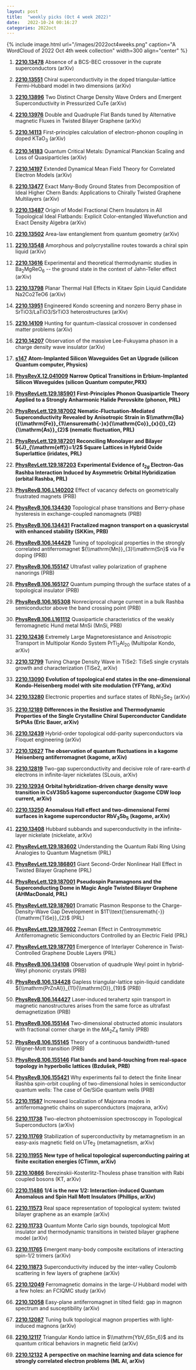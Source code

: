 ```yaml
---
layout: post
title:  "weekly picks (Oct 4 week 2022)"
date:   2022-10-24 00:16:27
categories: 2022oct
---
```


{% include image.html url="/images/2022oct4weeks.png" caption="A WordCloud of 2022 Oct 4th week collection" width=300 align="center" %}

1. **[2210.13478](http://arxiv.org/abs/2210.13478)** Absence of a BCS-BEC crossover in the cuprate superconductors (arXiv)

1. **[2210.13551](http://arxiv.org/abs/2210.13551)** Chiral superconductivity in the doped triangular-lattice Fermi-Hubbard model in two dimensions (arXiv)

1. **[2210.13896](http://arxiv.org/abs/2210.13896)** Two Distinct Charge Density Wave Orders and Emergent Superconductivity in Pressurized CuTe (arXiv)

1. **[2210.13976](http://arxiv.org/abs/2210.13976)** Double and Quadruple Flat Bands tuned by Alternative magnetic Fluxes in Twisted Bilayer Graphene (arXiv)

1. **[2210.14113](http://arxiv.org/abs/2210.14113)** First-principles calculation of electron-phonon coupling in doped KTaO$_3$ (arXiv)

1. **[2210.14183](http://arxiv.org/abs/2210.14183)** Quantum Critical Metals: Dynamical Planckian Scaling and Loss of Quasiparticles (arXiv)

1. **[2210.14197](http://arxiv.org/abs/2210.14197)** Extended Dynamical Mean Field Theory for Correlated Electron Models (arXiv)

1. **[2210.13477](http://arxiv.org/abs/2210.13477)** Exact Many-Body Ground States from Decomposition of Ideal Higher Chern Bands: Applications to Chirally Twisted Graphene Multilayers (arXiv)

1. **[2210.13487](http://arxiv.org/abs/2210.13487)** Origin of Model Fractional Chern Insulators in All Topological Ideal Flatbands: Explicit Color-entangled Wavefunction and Exact Density Algebra (arXiv)

1. **[2210.13502](http://arxiv.org/abs/2210.13502)** Area-law entanglement from quantum geometry (arXiv)

1. **[2210.13548](http://arxiv.org/abs/2210.13548)** Amorphous and polycrystalline routes towards a chiral spin liquid (arXiv)

1. **[2210.13616](http://arxiv.org/abs/2210.13616)** Experimental and theoretical thermodynamic studies in Ba$_2$MgReO$_6$ -- the ground state in the context of Jahn-Teller effect (arXiv)

1. **[2210.13798](http://arxiv.org/abs/2210.13798)** Planar Thermal Hall Effects in Kitaev Spin Liquid Candidate Na2Co2TeO6 (arXiv)

1. **[2210.13951](http://arxiv.org/abs/2210.13951)** Engineered Kondo screening and nonzero Berry phase in SrTiO3/LaTiO3/SrTiO3 heterostructures (arXiv)

1. **[2210.14109](http://arxiv.org/abs/2210.14109)** Hunting for quantum-classical crossover in condensed matter problems (arXiv)

1. **[2210.14207](http://arxiv.org/abs/2210.14207)** Observation of the massive Lee-Fukuyama phason in a charge density wave insulator (arXiv)




1. **[s147](https://physics.aps.org/articles/v15/s147)** **Atom-Implanted Silicon Waveguides Get an Upgrade (silicon Quantum computer, Physics)**

1. **[PhysRevX.12.041009](https://link.aps.org/doi/10.1103/PhysRevX.12.041009)** **Narrow Optical Transitions in Erbium-Implanted Silicon Waveguides (silicon Quantum computer,PRX)**


1. **[PhysRevLett.129.185901](https://link.aps.org/doi/10.1103/PhysRevLett.129.185901)** **First-Principles Phonon Quasiparticle Theory Applied to a Strongly Anharmonic Halide Perovskite (phonon, PRL)**

1. **[PhysRevLett.129.187002](https://link.aps.org/doi/10.1103/PhysRevLett.129.187002)** **Nematic-Fluctuation-Mediated Superconductivity Revealed by Anisotropic Strain in $\\mathrm{Ba}({\\mathrm{Fe}}_{1\\ensuremath{-}x}{\\mathrm{Co}}_{x}{)}_{2}{\\mathrm{As}}_{2}$ (nematic fluctuation, PRL)**

1. **[PhysRevLett.129.187201](https://link.aps.org/doi/10.1103/PhysRevLett.129.187201)** **Reconciling Monolayer and Bilayer ${J}_{\\mathrm{eff}}=1/2$ Square Lattices in Hybrid Oxide Superlattice (iridates, PRL)**

1. **[PhysRevLett.129.187203](https://link.aps.org/doi/10.1103/PhysRevLett.129.187203)** **Experimental Evidence of ${t}_{2g}$ Electron-Gas Rashba Interaction Induced by Asymmetric Orbital Hybridization (orbital Rashba, PRL)**

1. **[PhysRevB.106.L140202](https://link.aps.org/doi/10.1103/PhysRevB.106.L140202)** Effect of vacancy defects on geometrically frustrated magnets (PRB)

1. **[PhysRevB.106.134430](https://link.aps.org/doi/10.1103/PhysRevB.106.134430)** Topological phase transitions and Berry-phase hysteresis in exchange-coupled nanomagnets (PRB)

1. **[PhysRevB.106.134431](https://link.aps.org/doi/10.1103/PhysRevB.106.134431)** **Fractalized magnon transport on a quasicrystal with enhanced stability (SKKim, PRB)**

1. **[PhysRevB.106.144429](https://link.aps.org/doi/10.1103/PhysRevB.106.144429)** Tuning of topological properties in the strongly correlated antiferromagnet ${\\mathrm{Mn}}_{3}\\mathrm{Sn}$ via Fe doping (PRB)

1. **[PhysRevB.106.155147](https://link.aps.org/doi/10.1103/PhysRevB.106.155147)** Ultrafast valley polarization of graphene nanorings (PRB)

1. **[PhysRevB.106.165127](https://link.aps.org/doi/10.1103/PhysRevB.106.165127)** Quantum pumping through the surface states of a topological insulator (PRB)

1. **[PhysRevB.106.165308](https://link.aps.org/doi/10.1103/PhysRevB.106.165308)** Nonreciprocal charge current in a bulk Rashba semiconductor above the band crossing point (PRB)

1. **[PhysRevB.106.L161112](https://link.aps.org/doi/10.1103/PhysRevB.106.L161112)** Quasiparticle characteristics of the weakly ferromagnetic Hund metal MnSi (MnSi, PRB)




1. **[2210.12436](http://arxiv.org/abs/2210.12436)** Extremely Large Magnetoresistance and Anisotropic Transport in Multipolar Kondo System PrTi$_{2}$Al$_{20}$ (Multipolar Kondo, arXiv)

1. **[2210.12799](http://arxiv.org/abs/2210.12799)** Tuning Charge Density Wave in TiSe2: TiSeS single crystals growth and characterization (TiSe2, arXiv)

1. **[2210.13090](http://arxiv.org/abs/2210.13090)** **Evolution of topological end states in the one-dimensional Kondo-Heisenberg model with site modulation (YFYang, arXiv)**

1. **[2210.13280](http://arxiv.org/abs/2210.13280)** Electronic properties and surface states of RbNi$_2$Se$_2$ (arXiv)




1. **[2210.12189](http://arxiv.org/abs/2210.12189)** **Differences in the Resistive and Thermodynamic Properties of the Single Crystalline Chiral Superconductor Candidate SrPtAs (Eric Bauer, arXiv)**

1. **[2210.12439](http://arxiv.org/abs/2210.12439)** Hybrid-order topological odd-parity superconductors via Floquet engineering (arXiv)

1. **[2210.12627](http://arxiv.org/abs/2210.12627)** **The observation of quantum fluctuations in a kagome Heisenberg antiferromagnet (kagome, arXiv)**

1. **[2210.12819](http://arxiv.org/abs/2210.12819)** Two-gap superconductivity and decisive role of rare-earth $d$ electrons in infinite-layer nickelates (SLouis, arXiv)

1. **[2210.12934](http://arxiv.org/abs/2210.12934)** **Orbital hybridization-driven charge density wave transition in CsV3Sb5 kagome superconductor (kagome CDW loop current, arXiv)**

1. **[2210.13250](http://arxiv.org/abs/2210.13250)** **Anomalous Hall effect and two-dimensional Fermi surfaces in kagome superconductor RbV$_{3}$Sb$_{5}$ (kagome, arXiv)**

1. **[2210.13408](http://arxiv.org/abs/2210.13408)** Hubbard subbands and superconductivity in the infinite-layer nickelate (nickelate, arXiv)




1. **[PhysRevLett.129.183602](https://link.aps.org/doi/10.1103/PhysRevLett.129.183602)** Understanding the Quantum Rabi Ring Using Analogies to Quantum Magnetism (PRL)

1. **[PhysRevLett.129.186801](https://link.aps.org/doi/10.1103/PhysRevLett.129.186801)** Giant Second-Order Nonlinear Hall Effect in Twisted Bilayer Graphene (PRL)

1. **[PhysRevLett.129.187001](https://link.aps.org/doi/10.1103/PhysRevLett.129.187001)** **Pseudospin Paramagnons and the Superconducting Dome in Magic Angle Twisted Bilayer Graphene (AHMacDonald, PRL)**

1. **[PhysRevLett.129.187601](https://link.aps.org/doi/10.1103/PhysRevLett.129.187601)** Dramatic Plasmon Response to the Charge-Density-Wave Gap Development in $1T\\text{\\ensuremath{-}}{\\mathrm{TiSe}}_{2}$ (PRL)

1. **[PhysRevLett.129.187602](https://link.aps.org/doi/10.1103/PhysRevLett.129.187602)** Zeeman Effect in Centrosymmetric Antiferromagnetic Semiconductors Controlled by an Electric Field (PRL)

1. **[PhysRevLett.129.187701](https://link.aps.org/doi/10.1103/PhysRevLett.129.187701)** Emergence of Interlayer Coherence in Twist-Controlled Graphene Double Layers (PRL)

1. **[PhysRevB.106.134108](https://link.aps.org/doi/10.1103/PhysRevB.106.134108)** Observation of quadruple Weyl point in hybrid-Weyl phononic crystals (PRB)

1. **[PhysRevB.106.134428](https://link.aps.org/doi/10.1103/PhysRevB.106.134428)** Gapless triangular-lattice spin-liquid candidate ${\\mathrm{PrZnAl}}_{11}{\\mathrm{O}}_{19}$ (PRB)

1. **[PhysRevB.106.144427](https://link.aps.org/doi/10.1103/PhysRevB.106.144427)** Laser-induced terahertz spin transport in magnetic nanostructures arises from the same force as ultrafast demagnetization (PRB)

1. **[PhysRevB.106.155144](https://link.aps.org/doi/10.1103/PhysRevB.106.155144)** Two-dimensional obstructed atomic insulators with fractional corner charge in the ${MA}_{2}{Z}_{4}$ family (PRB)

1. **[PhysRevB.106.155145](https://link.aps.org/doi/10.1103/PhysRevB.106.155145)** Theory of a continuous bandwidth-tuned Wigner-Mott transition (PRB)

1. **[PhysRevB.106.155146](https://link.aps.org/doi/10.1103/PhysRevB.106.155146)** **Flat bands and band-touching from real-space topology in hyperbolic lattices (Bzdušek, PRB)**

1. **[PhysRevB.106.155421](https://link.aps.org/doi/10.1103/PhysRevB.106.155421)** Why experiments fail to detect the finite linear Rashba spin-orbit coupling of two-dimensional holes in semiconductor quantum wells: The case of Ge/SiGe quantum wells (PRB)



1. **[2210.11587](http://arxiv.org/abs/2210.11587)** Increased localization of Majorana modes in antiferromagnetic chains on superconductors (majorana, arXiv)

1. **[2210.11738](http://arxiv.org/abs/2210.11738)** Two-electron photoemission spectroscopy in Topological Superconductors (arXiv)

1. **[2210.11769](http://arxiv.org/abs/2210.11769)** Stabilization of superconductivity by metamagnetism in an easy-axis magnetic field on UTe$_2$ (metamagnetism, arXiv)

1. **[2210.11955](http://arxiv.org/abs/2210.11955)** **New type of helical topological superconducting pairing at finite excitation energies (CTimm, arXiv)**

1. **[2210.10866](http://arxiv.org/abs/2210.10866)** Berezinskii-Kosterlitz-Thouless phase transition with Rabi coupled bosons (KT, arXiv)

1. **[2210.11486](http://arxiv.org/abs/2210.11486)** **1/4 is the new 1/2: Interaction-induced Quantum Anomalous and Spin Hall Mott Insulators (Phillips, arXiv)**

1. **[2210.11573](http://arxiv.org/abs/2210.11573)** Real space representation of topological system: twisted bilayer graphene as an example (arXiv)

1. **[2210.11733](http://arxiv.org/abs/2210.11733)** Quantum Monte Carlo sign bounds, topological Mott insulator and thermodynamic transitions in twisted bilayer graphene model (arXiv)

1. **[2210.11765](http://arxiv.org/abs/2210.11765)** Emergent many-body composite excitations of interacting spin-1/2 trimers (arXiv)

1. **[2210.11873](http://arxiv.org/abs/2210.11873)** Superconductivity induced by the inter-valley Coulomb scattering in few layers of graphene (arXiv)

1. **[2210.12049](http://arxiv.org/abs/2210.12049)** Ferromagnetic domains in the large-$U$ Hubbard model with a few holes: an FCIQMC study (arXiv)

1. **[2210.12058](http://arxiv.org/abs/2210.12058)** Easy-plane antiferromagnet in tilted field: gap in magnon spectrum and susceptibility (arXiv)

1. **[2210.12087](http://arxiv.org/abs/2210.12087)** Tuning bulk topological magnon properties with light-induced magnons (arXiv)

1. **[2210.12117](http://arxiv.org/abs/2210.12117)** Triangular Kondo lattice in $\\mathrm{YbV_6Sn_6}$ and its quantum critical behaviors in magnetic field (arXiv)

1. **[2210.12132](http://arxiv.org/abs/2210.12132)** **A perspective on machine learning and data science for strongly correlated electron problems (ML AI, arXiv)**

